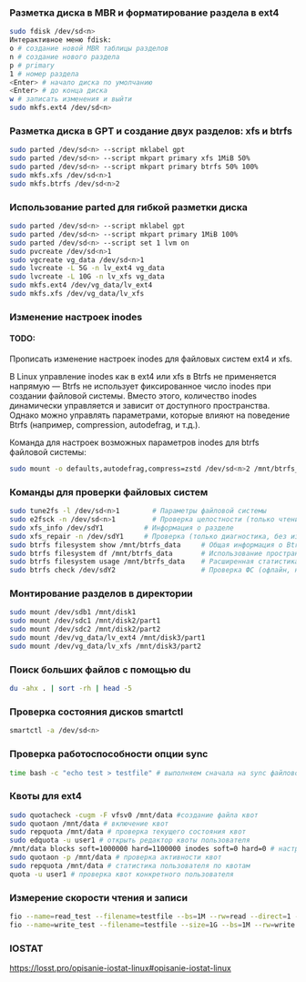 ### Разметка диска в MBR и форматирование раздела в ext4
```bash
sudo fdisk /dev/sd<n>
Интерактивное меню fdisk:
o # создание новой MBR таблицы разделов
n # создание нового раздела
p # primary
1 # номер раздела
<Enter> # начало диска по умолчанию
<Enter> # до конца диска
w # записать изменения и выйти
sudo mkfs.ext4 /dev/sd<n>
```

### Разметка диска в GPT и создание двух разделов: xfs и btrfs
```bash
sudo parted /dev/sd<n> --script mklabel gpt
sudo parted /dev/sd<n> --script mkpart primary xfs 1MiB 50%
sudo parted /dev/sd<n> --script mkpart primary btrfs 50% 100%
sudo mkfs.xfs /dev/sd<n>1
sudo mkfs.btrfs /dev/sd<n>2
```

### Использование parted для гибкой разметки диска
```bash
sudo parted /dev/sd<n> --script mklabel gpt
sudo parted /dev/sd<n> --script mkpart primary 1MiB 100%
sudo parted /dev/sd<n> --script set 1 lvm on
sudo pvcreate /dev/sd<n>1
sudo vgcreate vg_data /dev/sd<n>1
sudo lvcreate -L 5G -n lv_ext4 vg_data
sudo lvcreate -L 10G -n lv_xfs vg_data
sudo mkfs.ext4 /dev/vg_data/lv_ext4
sudo mkfs.xfs /dev/vg_data/lv_xfs
```

### Изменение настроек inodes
#### TODO:
Прописать изменение настроек inodes для файловых систем ext4 и xfs.

В Linux управление inodes как в ext4 или xfs в Btrfs не применяется напрямую — Btrfs не использует фиксированное число inodes при создании файловой системы. Вместо этого, количество inodes динамически управляется и зависит от доступного пространства. Однако можно управлять параметрами, которые влияют на поведение Btrfs (например, compression, autodefrag, и т.д.).

Команда для настроек возможных параметров inodes для btrfs файловой системы:
```bash
sudo mount -o defaults,autodefrag,compress=zstd /dev/sd<n>2 /mnt/btrfs_data
```

### Команды для проверки файловых систем
```bash
sudo tune2fs -l /dev/sd<n>1        # Параметры файловой системы
sudo e2fsck -n /dev/sd<n>1         # Проверка целостности (только чтение)
sudo xfs_info /dev/sdY1          # Информация о разделе
sudo xfs_repair -n /dev/sdY1     # Проверка (только диагностика, без изменений)
sudo btrfs filesystem show /mnt/btrfs_data     # Общая информация о Btrfs
sudo btrfs filesystem df /mnt/btrfs_data       # Использование пространства
sudo btrfs filesystem usage /mnt/btrfs_data    # Расширенная статистика
sudo btrfs check /dev/sdY2                     # Проверка ФС (офлайн, на размонтированном разделе)
```

### Монтирование разделов в директории
```bash
sudo mount /dev/sdb1 /mnt/disk1
sudo mount /dev/sdc1 /mnt/disk2/part1
sudo mount /dev/sdc2 /mnt/disk2/part2
sudo mount /dev/vg_data/lv_ext4 /mnt/disk3/part1
sudo mount /dev/vg_data/lv_xfs /mnt/disk3/part2
```

### Поиск больших файлов с помощью du
```bash
du -ahx . | sort -rh | head -5
```

### Проверка состояния дисков smartctl
```bash
smartctl -a /dev/sd<n>
```

### Проверка работоспособности опции sync
```bash
time bash -c "echo test > testfile" # выполняем сначала на sync файловой системе, а потом на async и сверяем время выполнения
```

### Квоты для ext4
```bash
sudo quotacheck -cugm -F vfsv0 /mnt/data #создание файла квот
sudo quotaon /mnt/data # включение квот
sudo repquota /mnt/data # проверка текущего состояния квот
sudo edquota -u user1 # открыть редактор квоты пользователя
/mnt/data blocks soft=1000000 hard=1100000 inodes soft=0 hard=0 # настройка квот для пользователя
sudo quotaon -p /mnt/data # проверка активности квот
sudo repquota /mnt/data # статистика пользователя по квотам
quota -u user1 # проверка квот конкретного пользователя
```

### Измерение скорости чтения и записи
```bash
fio --name=read_test --filename=testfile --bs=1M --rw=read --direct=1 --numjobs=1 --time_based --runtime=10s
fio --name=write_test --filename=testfile --size=1G --bs=1M --rw=write --direct=1 --numjobs=1 --time_based --runtime=10s
```

### IOSTAT
https://losst.pro/opisanie-iostat-linux#opisanie-iostat-linux